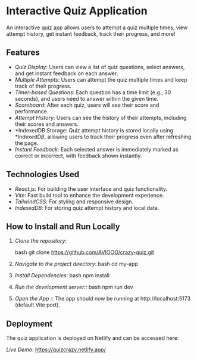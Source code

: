 # Interactive Quiz Application

An interactive quiz app allows users to attempt a quiz multiple times, view attempt history, get instant feedback, track their progress, and more!

## Features

- *Quiz Display*: Users can view a list of quiz questions, select answers, and get instant feedback on each answer.
- *Multiple Attempts*: Users can attempt the quiz multiple times and keep track of their progress.
- *Timer-based Questions*: Each question has a time limit (e.g., 30 seconds), and users need to answer within the given time.
- *Scoreboard*: After each quiz, users will see their score and performance.
- *Attempt History*: Users can see the history of their attempts, including their scores and answers.
- *IndexedDB Storage: Quiz attempt history is stored locally using **IndexedDB*, allowing users to track their progress even after refreshing the page.
- *Instant Feedback*: Each selected answer is immediately marked as correct or incorrect, with feedback shown instantly.

## Technologies Used

- *React.js*: For building the user interface and quiz functionality.
- *Vite*: Fast build tool to enhance the development experience.
- *TailwindCSS*: For styling and responsive design.
- *IndexedDB*: For storing quiz attempt history and local data.

## How to Install and Run Locally

1. *Clone the repository*:
   
   bash
   git clone https://github.com/AVIOOO/crazy-quiz.git
   

2. *Navigate to the project directory*:
bash
    cd my-app

3. *Install Dependencies*:
bash
    npm install

4. *Run the development server:*:
bash
    npm run dev

5. *Open the App :*:
The app should now be running at http://localhost:5173 (default Vite port).


## Deployment

The quiz application is deployed on Netlify and can be accessed here:

*Live Demo*: https://quizcrazy.netlify.app/
